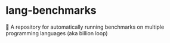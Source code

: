 # lang-benchmarks
💪 A repository for automatically running benchmarks on multiple programming languages (aka billion loop)

